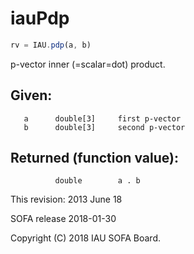 # iauPdp

```js
rv = IAU.pdp(a, b)
```

p-vector inner (=scalar=dot) product.

## Given:
```
   a      double[3]     first p-vector
   b      double[3]     second p-vector
```

## Returned (function value):
```
          double        a . b
```

This revision:  2013 June 18

SOFA release 2018-01-30

Copyright (C) 2018 IAU SOFA Board.